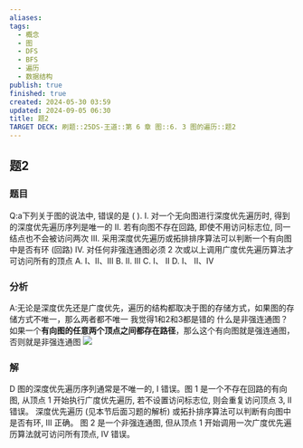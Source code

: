 ```yaml
---
aliases: 
tags:
  - 概念
  - 图
  - DFS
  - BFS
  - 遍历
  - 数据结构
publish: true
finished: true
created: 2024-05-30 03:59
updated: 2024-09-05 06:30
title: 题2
TARGET DECK: 刷题::25DS-王道::第 6 章 图::6. 3 图的遍历::题2
---
```

## 题2
### 题目
Q:a下列关于图的说法中, 错误的是 ( ).
I. 对一个无向图进行深度优先遍历时, 得到的深度优先遍历序列是唯一的
II. 若有向图不存在回路, 即使不用访问标志位, 同一结点也不会被访问两次
III. 采用深度优先遍历或拓排排序算法可以判断一个有向图中是否有环 (回路)
IV. 对任何非强连通图必须 2 次或以上调用广度优先遍历算法才可访问所有的顶点
A. I、II、III 
B. II. III 
C. I、 II 
D. I、 II、IV
### 分析
A:无论是深度优先还是广度优先，遍历的结构都取决于图的存储方式，如果图的存储方式不唯一，那么两者都不唯一
我觉得1和2和3都是错的
什么是非强连通图？如果一个**有向图的任意两个顶点之间都存在路径**，那么这个有向图就是强连通图，否则就是非强连通图
![](https://img.hwenyi.live/202409051547576.webp)
### 解
D
图的深度优先遍历序列通常是不唯一的, I 错误。图 1 是一个不存在回路的有向图, 从顶点 1 开始执行广度优先遍历, 若不设置访问标志位, 则会重复访问顶点 3, II 错误。
深度优先遍历 (见本节后面习题的解析) 或拓扑排序算法可以判断有向图中是否有环, III 正确。
图 2 是一个非强连通图, 但从顶点 1 开始调用一次广度优先遍历算法就可访问所有顶点, IV 错误。
<!--ID: 1725556099711-->
